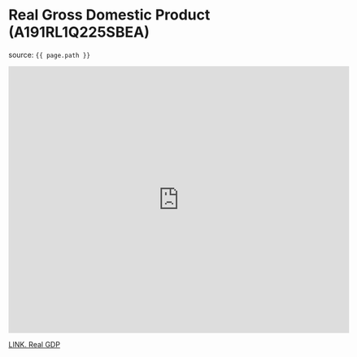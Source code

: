 # Real Gross Domestic Product (A191RL1Q225SBEA)

source: `{{ page.path }}`

<iframe src="https://fred.stlouisfed.org/graph/graph-landing.php?g=zJTO&width=670&height=475" scrolling="no" frameborder="0" style="overflow:hidden; width:670px; height:525px;" allowTransparency="true" loading="lazy"></iframe>


[LINK. Real GDP](https://fred.stlouisfed.org/series/A191RL1Q225SBEA)

